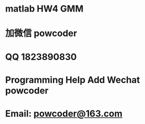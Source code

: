 # matlab HW4 GMM
# 加微信 powcoder

# QQ 1823890830

# Programming Help Add Wechat powcoder

# Email: powcoder@163.com

